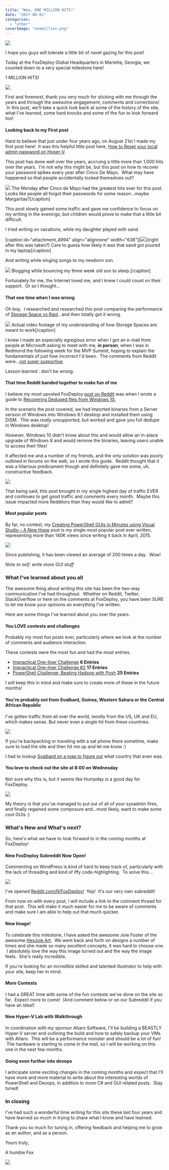 ```yaml
---
title: "Wow, ONE MILLION HITS!"
date: "2017-08-01"
categories: 
  - "other"
coverImage: "onemillion.png"
---
```


![](https://foxdeploy.files.wordpress.com/2017/07/onemillion.png?w=636)

I hope you guys will tolerate a little bit of navel gazing for this post!

Today at the FoxDeploy Global Headquarters in Marietta, Georgia, we counted down to a very special milestone here!

1 MILLION HITS!

![](https://foxdeploy.files.wordpress.com/2017/08/2017-07-28-19-48-27-2.jpg?w=636)

First and foremost, thank you very much for sticking with me through the years and through the awesome engagement, comments and corrections!  In this post, we'll take a quick look back at some of the history of the site, what I've learned, some hard knocks and some of the fun to look forward too!

#### Looking back to my First post

Hard to believe that just under four years ago, on August 21st I made my first post here!  It was this helpful little post here, [How to Reset your local admin password on Hyper-V](http://foxdeploy.com/2013/08/21/backdooring-your-own-testlab/).

This post has done well over the years, accruing a little more than 1,000 hits over the years.  I'm not _why_ this might be, but this post on how to recover your password spikes every year after Cinco De Mayo.  What may have happened so that people accidentally locked themselves out?

![](https://foxdeploy.files.wordpress.com/2017/07/lockedout.png?w=636) The Monday after Cinco de Mayo had the greatest hits ever for this post. Looks like people all forgot their passwords for some reason...maybe Margaritas?\[/caption\]

This post slowly gained some traffic and gave me confidence to focus on my writing in the evenings, but children would prove to make that a little bit difficult.

I tried writing on vacations, while my daughter played with sand.

\[caption id="attachment\_4994" align="alignnone" width="636"\][![](https://foxdeploy.files.wordpress.com/2017/07/laptop-on-the-beach.png?w=636)](right after this was taken?) Care to guess how likely it was that sand got poured in my laptop\[/caption\]

And writing while singing songs to my newborn son.

![](https://foxdeploy.files.wordpress.com/2017/07/2016-02-20.jpg?w=636) Blogging while bouncing my three week old son to sleep.\[/caption\]

Fortunately for me, the Internet loved me, and I knew I could count on their support.  Or so I thought...

#### That one time when I was wrong

Oh boy.  I researched and researched this post comparing the performance of [Storage Space vs Raid](http://foxdeploy.com/2015/10/30/windows-vs-intel-raid-performance-smackdown/)...and then totally got it wrong.

![](https://foxdeploy.files.wordpress.com/2017/07/woosh.gif?w=636) Actual video footage of my understanding of how Storage Spaces are meant to work\[/caption\]

I knew I made an especially egregious error when I got an e-mail from people at Microsoft asking to meet with me, **in person**, when I was in Redmond the following week for the MVP Summit, hoping to explain the fundamentals of just how incorrect I'd been.  The comments from Reddit were...[not super supportive](https://www.reddit.com/r/sysadmin/comments/3qu8br/home_lab_performance_testing_windows_vs_intel/).

Lesson learned : don't be wrong.

#### That time Reddit banded together to make fun of me

I believe my most upvoted FoxDeploy [post on Reddit](https://www.reddit.com/r/sysadmin/comments/3fkfi7/recovering_your_deduped_files_on_windows_10/) was when I wrote a guide to [Recovering Deduped files from Windows 10.](https://foxdeploy.com/2015/07/31/recovering-your-dedeuped-files-on-windows-10/)

In the scenario the post covered, we had imported binaries from a Server version of Windows into Windows 8.1 desktop and installed them using DISM.  This was _really unsupported_, but worked and gave you full dedupe in Windows desktop!

However, Windows 10 didn't know about this and would allow an in-place upgrade of Windows 8 and would remove the binaries, leaving users unable to access their files!

It affected me and a number of my friends, and the only solution was poorly outlined in forums on the web, so I wrote this guide.  Reddit thought that it was a hilarious predicament though and definitely gave me some, uh, constructive feedback.

![](https://foxdeploy.files.wordpress.com/2017/07/reddit.png?w=636)

That being said, this post brought in my single highest day of traffic EVER and continues to get good traffic and comments every month.  Maybe this issue impacted more Redditors than they would like to admit?

#### Most popular posts

By far, no contest, my [Creating PowerShell GUIs in Minutes using Visual Studio – A New Hope](https://foxdeploy.com/2015/04/10/part-i-creating-powershell-guis-in-minutes-using-visual-studio-a-new-hope/) post is my single most popular post ever written, representing more than 140K views since writing it back in April, 2015.

[![](images/completed-best-post.png)](https://foxdeploy.com/2015/04/10/part-i-creating-powershell-guis-in-minutes-using-visual-studio-a-new-hope/)

Since publishing, it has been viewed an average of 200 times a day.  Wow!

_Note to self: write more GUI stuff_

### What I've learned about you all

The awesome thing about writing this site has been the two-way communication I've had throughout.  Whether on Reddit, Twitter, StackOverflow or here on the comments at FoxDeploy, you have been SURE to let me know your opinions on everything I've written.

Here are some things I've learned about you over the years.

#### You LOVE contests and challenges

Probably my most fun posts ever, particularly where we look at the number of comments and audience interaction.

These contests were the most fun and had the most entries.

- [Impractical One-liner Challenge](http://foxdeploy.com/2014/09/19/impractical-one-liner-challenge/) **6 Entries**
- [Impractical One-liner Challenge #2](http://foxdeploy.com/2015/01/23/impractical-one-liner-challenge-2/) **17 Entries**
- [PowerShell Challenge; Beating Hadoop with Posh](http://foxdeploy.com/2016/03/01/powershell-challenge-beating-hadoop-with-posh/) **25 Entries**

I will keep this in mind and make sure to create more of these in the future months!

#### You're probably not from Svalbard, Guinea, Western Sahara or the Central African Republic

I've gotten traffic from all over the world, mostly from the US, UK and EU, which makes sense. But never even a single hit from these countries.

![](https://foxdeploy.files.wordpress.com/2017/07/countries.png?w=636)

If you're backpacking or traveling with a sat phone there sometime, make sure to load the site and then hit me up and let me know :)

I had to lookup [Svalbard on a map to figure out](https://www.wikiwand.com/en/Svalbard) what country that even was.

#### You love to check out the site at 8:00 on Wednesday

Not sure why this is, but it seems like Humpday is a good day for FoxDeploy.

![](images/time.png)

My theory is that you've managed to put out of all of your sysadmin fires, and finally regained some composure and...most likely, want to make some cool GUIs :)

### What's New and What's next?

So, here's what we have to look forward to in the coming months at FoxDeploy!

#### New FoxDeploy Subreddit Now Open!

Commenting on WordPress is kind of hard to keep track of, particularly with the lack of threading and kind of iffy code-highlighting.  To solve this....

[![](https://foxdeploy.files.wordpress.com/2017/07/reddit2fr.png?w=636)](https://www.reddit.com/r/FoxDeploy/)

I've opened [Reddit.com/R/FoxDeploy!](https://www.reddit.com/r/FoxDeploy/)  Yep!  It's our very own subreddit!

From now on with every post, I will include a link to the comment thread for that post.  This will make it much easier for me to be aware of comments and make sure I am able to help out that much quicker.

#### New Image!

To celebrate this milestone, I have asked the awesome Joie Foster of the awesome [HeyJoie Art](https://www.joiefoster.com/).  We went back and forth on designs a number of times and she made so many excellent concepts, it was hard to choose one.  I absolutely love the way this image turned out and the way the image feels.  She's really incredible.

If you're looking for an incredible skilled and talented illustrator to help with your site, keep her in mind.

#### More Contests

I had a GREAT time with some of the fun contests we've done on the site so far.  Expect more to come!  (And comment below or on our Subreddit if you have an idea!)

#### New Hyper-V Lab with Walkthrough

In coordination with my sponsor Altaro Software, I'll be building a BEASTLY Hyper-V server and outlining the build and how to safely backup your VMs with Altaro.  This will be a performance monster and should be a lot of fun!  The hardware is starting to come in the mail, so I will be working on this one in the next few months.

#### Going even further into devops

I anticipate some exciting changes in the coming months and expect that I'll have more and more material to write about the interesting worlds of PowerShell and Devops, in addition to more C# and GUI related posts.  Stay tuned!

### In closing

I've had such a wonderful time writing for this site these last four years and have learned so much in trying to share what I know and have learned.

Thank you so much for tuning in, offering feedback and helping me to grow as an author, and as a person.

Yours truly,

A humble Fox

![](images/yourstruly.jpg)
